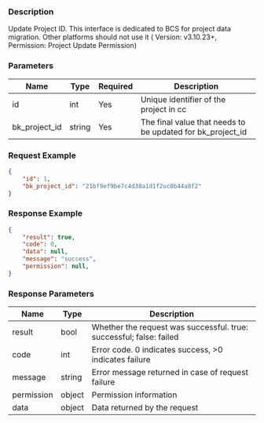 ### Description

Update Project ID. This interface is dedicated to BCS for project data migration. Other platforms should not use it (
Version: v3.10.23+, Permission: Project Update Permission)

### Parameters

| Name          | Type   | Required | Description                                                |
|---------------|--------|----------|------------------------------------------------------------|
| id            | int    | Yes      | Unique identifier of the project in cc                     |
| bk_project_id | string | Yes      | The final value that needs to be updated for bk_project_id |

### Request Example

```json
{
    "id": 1,
    "bk_project_id": "21bf9ef9be7c4d38a1d1f2uc0b44a8f2"
}
```

### Response Example

```json
{
    "result": true,
    "code": 0,
    "data": null,
    "message": "success",
    "permission": null,
}
```

### Response Parameters

| Name       | Type   | Description                                                         |
|------------|--------|---------------------------------------------------------------------|
| result     | bool   | Whether the request was successful. true: successful; false: failed |
| code       | int    | Error code. 0 indicates success, >0 indicates failure               |
| message    | string | Error message returned in case of request failure                   |
| permission | object | Permission information                                              |
| data       | object | Data returned by the request                                        |

